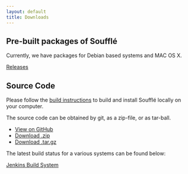 ```yaml
---
layout: default
title: Downloads
---
```


## Pre-built packages of Soufflé 

Currently, we have packages for Debian based systems and MAC OS X.

[Releases](https://github.com/souffle-lang/souffle/releases)

## Source Code

Please follow the [build instructions](https://github.com/souffle-lang/souffle/wiki/build) to build and install Soufflé locally on your computer. 

The source code can be obtained by git, as a zip-file, or as tar-ball.

* <a href="https://github.com/souffle-lang/souffle" class="btn">View on GitHub</a>
* <a href="https://github.com/souffle-lang/souffle/zipball/master" class="btn">Download .zip</a>
* <a href="https://github.com/souffle-lang/souffle/tarball/master" class="btn">Download .tar.gz</a>

The latest build status for a various systems can be found below:

[Jenkins Build System](http://plang1.it.usyd.edu.au/jenkins)



